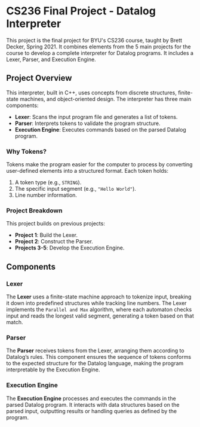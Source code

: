 # CS236 Final Project - Datalog Interpreter

This project is the final project for BYU's CS236 course, taught by Brett Decker, Spring 2021. It combines elements from the 5 main projects for the course to develop a complete interpreter for Datalog programs. It includes a Lexer, Parser, and Execution Engine.

## Project Overview

This interpreter, built in C++, uses concepts from discrete structures, finite-state machines, and object-oriented design. The interpreter has three main components:

- **Lexer**: Scans the input program file and generates a list of tokens.
- **Parser**: Interprets tokens to validate the program structure.
- **Execution Engine**: Executes commands based on the parsed Datalog program.

### Why Tokens?

Tokens make the program easier for the computer to process by converting user-defined elements into a structured format. Each token holds:
1. A token type (e.g., `STRING`).
2. The specific input segment (e.g., `"Hello World"`).
3. Line number information.

### Project Breakdown

This project builds on previous projects:
- **Project 1**: Build the Lexer.
- **Project 2**: Construct the Parser.
- **Projects 3-5**: Develop the Execution Engine.

## Components

### Lexer
The **Lexer** uses a finite-state machine approach to tokenize input, breaking it down into predefined structures while tracking line numbers. The Lexer implements the `Parallel and Max` algorithm, where each automaton checks input and reads the longest valid segment, generating a token based on that match.

### Parser
The **Parser** receives tokens from the Lexer, arranging them according to Datalog’s rules. This component ensures the sequence of tokens conforms to the expected structure for the Datalog language, making the program interpretable by the Execution Engine.

### Execution Engine
The **Execution Engine** processes and executes the commands in the parsed Datalog program. It interacts with data structures based on the parsed input, outputting results or handling queries as defined by the program.

